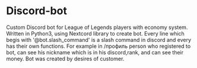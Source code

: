 # Discord-bot

Custom Discord bot for League of Legends players with economy system. Written in Python3, using Nextcord library to create bot. Every line which begis with '@bot.slash_command' is a slash command in discord and every has their own functions. For example in /профиль person who registered to bot, can see his nickname which is in his discord,rank, and can see their money. 
Bot was created by desires of customer.
